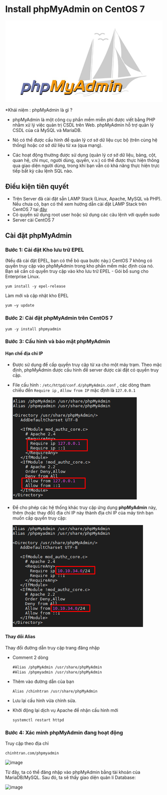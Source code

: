 # Install phpMyAdmin on CentOS 7

<img src="..\images\Screenshot_1.png">

*Khái niệm : phpMyAdmin là gì ?

- phpMyAdmin là một công cụ phần mềm miễn phí được viết bằng PHP nhằm xử lý việc quản trị CSDL trên Web. phpMyAdmin hỗ trợ quản lý CSDL của cả MySQL và MariaDB.

- Nó có thể được cấu hình để quản lý cơ sở dữ liệu cục bộ (trên cùng hệ thống) hoặc cơ sở dữ liệu từ xa (qua mạng).

- Các hoạt động thường được sử dụng (quản lý cơ sở dữ liệu, bảng, cột, quan hệ, chỉ mục, người dùng, quyền, v.v.) có thể được thực hiện thông qua giao diện người dùng, trong khi bạn vẫn có khả năng thực hiện trực tiếp bất kỳ câu lệnh SQL nào.


## Điều kiện tiên quyết
- Trên Server đã cài đặt sẵn LAMP Stack (Linux, Apache, MySQL và PHP). Nếu chưa có, bạn có thể xem hướng dẫn cài đặt LAMP Stack trên CentOS 7 tại [đây](https://news.cloud365.vn/huong-dan-cai-dat-lamp-tren-centos-7/)
- Có quyền sử dụng root user hoặc sử dụng các câu lệnh với quyền sudo
- Server cài CentOS 7

## Cài đặt phpMyAdmin
### Bước 1: Cài đặt Kho lưu trữ EPEL
(Nếu đã cài đặt EPEL, bạn có thể bỏ qua bước này.) CentOS 7 không có quyền truy cập vào phpMyAdmin trong kho phần mềm mặc định của nó. Bạn sẽ cần có quyền truy cập vào kho lưu trữ EPEL - Gói bổ sung cho Enterprise Linux.
```
yum install -y epel-release  
```

Làm mới và cập nhật kho EPEL
```
yum –y update
```

### Bước 2: Cài đặt phpMyAdmin trên CentOS 7
```
yum -y install phpmyadmin
```

### Bước 3: Cấu hình và bảo mật phpMyAdmin
#### Hạn chế địa chỉ IP
- Được sử dụng để cấp quyền truy cập từ xa cho một máy trạm. Theo mặc định, phpMyAdmin được cấu hình để server được cài đặt có quyền truy cập.

- File cấu hình : `/etc/httpd/conf.d/phpMyAdmin.conf` , các dòng tham chiếu đến `Require ip` , `Allow from IP` mặc định là `127.0.0.1`

    <img src="..\images\Screenshot_2.png">

- Để cho phép các hệ thống khác truy cập ứng dụng **phpMyAdmin** này, thêm (hoặc thay đổi) địa chỉ IP này thành địa chỉ IP của máy tính bạn muốn cấp quyền truy cập:

    <img src="..\images\Screenshot_3.png">

#### Thay đổi Alias
Thay đổi đường dẫn truy cập trang đăng nhập
- Comment 2 dòng 
    ```
    #Alias /phpMyAdmin /usr/share/phpMyAdmin
    #Alias /phpmyadmin /usr/share/phpMyAdmin
    ```
- Thêm vào đường dẫn của bạn
    ```
    Alias /chinhtran /usr/share/phpMyAdmin 
    ```

- Lưu lại cấu hình vừa chỉnh sửa.

- Khởi động lại dịch vụ Apache để nhận cấu hình mới
    ```
    systemctl restart httpd
    ```

### Bước 4: Xác minh phpMyAdmin đang hoạt động
Truy cập theo địa chỉ
```
chinhtran.com/phpmyadmin
```

![image](https://user-images.githubusercontent.com/97047640/172090227-f651fe46-e949-451e-8cd3-bc0f3349a382.png)

Từ đây, ta có thể đăng nhập vào phpMyAdmin bằng tài khoản của MariaDB/MySQL. Sau đó, ta sẽ thấy giao diện quản lí Database:

![image](https://user-images.githubusercontent.com/97047640/172090267-e2be8a89-6bbb-49d6-a124-cc805755ff92.png)

